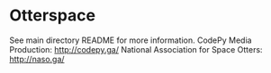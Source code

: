 # Otterspace
See main directory README for more information.
 CodePy Media Production: http://codepy.ga/
 National Association for Space Otters: http://naso.ga/